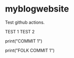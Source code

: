 # myblogwebsite

Test github actions.



TEST 1
TEST 2

print("COMMIT 1")



print("FOLK COMMIT 1")

